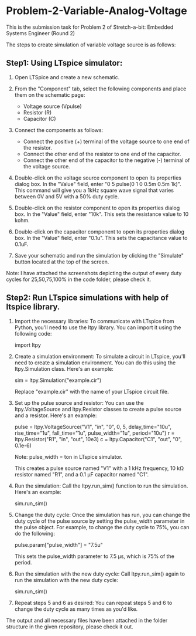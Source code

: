# Problem-2-Variable-Analog-Voltage
This is the submission task for Problem 2 of Stretch-a-bit: Embedded Systems Engineer (Round 2)

The steps to create simulation of variable voltage source is as follows:

## Step1: Using LTspice simulator: 

1. Open LTSpice and create a new schematic.

2. From the "Component" tab, select the following components and place them on the schematic page:
   - Voltage source (Vpulse)
   - Resistor (R)
   - Capacitor (C)

3. Connect the components as follows:

   - Connect the positive (+) terminal of the voltage source to one end of the resistor.
   - Connect the other end of the resistor to one end of the capacitor.
   - Connect the other end of the capacitor to the negative (-) terminal of the voltage source.

4. Double-click on the voltage source component to open its properties dialog box. In the "Value" field, enter "0 5 pulse(0 1 0 0.5m 0.5m 1k)". This command will give you a 1kHz square wave signal that varies between 0V and 5V with a 50% duty cycle.

5. Double-click on the resistor component to open its properties dialog box. In the "Value" field, enter "10k". This sets the resistance value to 10 kohm.

6. Double-click on the capacitor component to open its properties dialog box. In the "Value" field, enter "0.1u". This sets the capacitance value to 0.1uF.

7. Save your schematic and run the simulation by clicking the "Simulate" button located at the top of the screen.

Note: I have attached the screenshots depicting the output of every duty cycles for 25,50,75,100% in the code folder, please check it.

## Step2: Run LTspice simulations with help of ltspice library.

1. Import the necessary libraries: To communicate with LTspice from Python, you'll need to use the ltpy library. You can import it using the following code:

      import ltpy
   

2. Create a simulation environment: To simulate a circuit in LTspice, you'll need to create a simulation environment. You can do this using the ltpy.Simulation class. Here's an example:

      sim = ltpy.Simulation("example.cir")
   

   Replace "example.cir" with the name of your LTspice circuit file.

3. Set up the pulse source and resistor: You can use the ltpy.VoltageSource and ltpy.Resistor classes to create a pulse source and a resistor. Here's an example:

      pulse = ltpy.VoltageSource("V1", "in", "0", 0, 5, delay_time="10u", rise_time="1u", fall_time="1u", pulse_width="1u", period="10u")
   r = ltpy.Resistor("R1", "in", "out", 10e3)
   c = ltpy.Capacitor("C1", "out", "0", 0.1e-6)
   
   Note: pulse_width = ton in LTspice simulator.

   This creates a pulse source named "V1" with a 1 kHz frequency, 10 kΩ resistor named "R1", and a 0.1 µF capacitor named "C1".

4. Run the simulation: Call the ltpy.run_sim() function to run the simulation. Here's an example:

      sim.run_sim()
   

5. Change the duty cycle: Once the simulation has run, you can change the duty cycle of the pulse source by setting the pulse_width parameter in the pulse object. For example, to change the duty cycle to 75%, you can do the following:

      pulse.param["pulse_width"] = "7.5u"
   

   This sets the pulse_width parameter to 7.5 µs, which is 75% of the period.

6. Run the simulation with the new duty cycle: Call ltpy.run_sim() again to run the simulation with the new duty cycle:

      sim.run_sim()
   

7. Repeat steps 5 and 6 as desired: You can repeat steps 5 and 6 to change the duty cycle as many times as you'd like.

The output and all necessary files have been attached in the folder structure in the given repository, please check it out.

